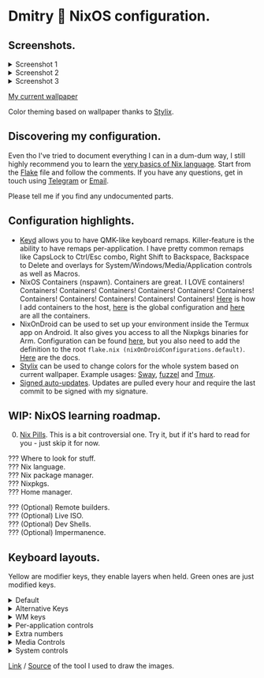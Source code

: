 # Dmitry 🌊 NixOS configuration.

## Screenshots.

<details>
<summary>Screenshot 1</summary>
<img src="https://i.imgur.com/LbxpvMt.jpeg" />
<a href="https://i.imgur.com/GA96791.jpeg">Wallpaper link</a>
</details>

<details>
<summary>Screenshot 2</summary>
<img src="https://i.imgur.com/7XMd58c.jpeg" />
<a href="https://pixeldrain.com/api/file/ppeeEr4d">Wallpaper link</a>
</details>

<details>
<summary>Screenshot 3</summary>
<img src="https://i.imgur.com/67nW8XT.jpeg" />
<a href="https://i.imgur.com/H943DFl.jpeg">Wallpaper link</a>
</details>

[My current wallpaper](https://git.voronind.com/voronind/nixos/src/branch/main/config/Wallpaper.nix#L2)

Color theming based on wallpaper thanks to [Stylix](https://github.com/danth/stylix).

## Discovering my configuration.

Even tho I've tried to document everything I can in a dum-dum way, I still highly recommend you to learn the [very basics of Nix language](https://nixos.org/guides/nix-pills/). Start from the [Flake](flake.nix) file and follow the comments. If you have any questions, get in touch using [Telegram](https://t.me/voronind_com) or [Email](mailto:hi@voronind.com).

Please tell me if you find any undocumented parts.

## Configuration highlights.

* [Keyd](module/Keyd.nix) allows you to have QMK-like keyboard remaps. Killer-feature is the ability to have remaps per-application. I have pretty common remaps like CapsLock to Ctrl/Esc combo, Right Shift to Backspace, Backspace to Delete and overlays for System/Windows/Media/Application controls as well as Macros.
* NixOS Containers (nspawn). Containers are great. I LOVE containers! Containers! Containers! Containers! Containers! Containers! Containers! Containers! Containers! Containers! Containers! Containers! [Here](host/home/Container.nix) is how I add containers to the host, [here](container/default.nix) is the global configuration and [here](container) are all the containers.
* NixOnDroid can be used to set up your environment inside the Termux app on Android. It also gives you access to all the Nixpkgs binaries for Arm. Configuration can be found [here](home/Android.nix), but you also need to add the definition to the root `flake.nix (nixOnDroidConfigurations.default)`. [Here](https://github.com/nix-community/nix-on-droid) are the docs.
* [Stylix](config/Stylix.nix) can be used to change colors for the whole system based on current wallpaper. Example usages: [Sway](home/config/sway/module/Style.nix), [fuzzel](home/config/fuzzel/default.nix) and [Tmux](home/config/tmux/module/Status.nix).
* [Signed auto-updates](module/AutoUpdateSigned.nix). Updates are pulled every hour and require the last commit to be signed with my signature.

## WIP: NixOS learning roadmap.

0. [Nix Pills](https://nixos.org/guides/nix-pills/). This is a bit controversial one. Try it, but if it's hard to read for you - just skip it for now.

??? Where to look for stuff.  
??? Nix language.  
??? Nix package manager.  
??? Nixpkgs.  
??? Home manager.  

??? (Optional) Remote builders.  
??? (Optional) Live ISO.  
??? (Optional) Dev Shells.  
??? (Optional) Impermanence.  

## Keyboard layouts.

Yellow are modifier keys, they enable layers when held. Green ones are just modified keys.

<details>
<summary>Default</summary>
<img src="https://i.imgur.com/MBb23eB.png" />
</details>

<details>
<summary>Alternative Keys</summary>
<img src="https://i.imgur.com/X9CGhLb.png" />
</details>

<details>
<summary>WM keys</summary>
Sway:<br>
<img src="https://i.imgur.com/PhR67M3.png" /><br>
Gnome:<br>
<img src="https://i.imgur.com/TrqC5jt.png" />
</details>

<details>
<summary>Per-application controls</summary>
Firefox:<br>
<img src="https://i.imgur.com/GI0apoV.png" /><br>
Jetbrains:<br>
<img src="https://i.imgur.com/QChn9qU.png" /><br>
Nautilus:<br>
<img src="https://i.imgur.com/9W1GmLn.png" /><br>
Tmux:<br>
<img src="https://i.imgur.com/GhmwyCO.png" />
</details>

<details>
<summary>Extra numbers</summary>
<img src="https://i.imgur.com/PW5eGSF.png" />
</details>

<details>
<summary>Media Controls</summary>
<img src="https://i.imgur.com/cfcPLpK.png" />
</details>

<details>
<summary>System controls</summary>
<img src="https://i.imgur.com/HnAdVSd.png" />
</details>

[Link](http://www.keyboard-layout-editor.com) / [Source](https://github.com/ijprest/keyboard-layout-editor) of the tool I used to draw the images.
